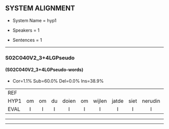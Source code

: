 
## SYSTEM ALIGNMENT

- System Name = hyp1

- Speakers = 1

- Sentences = 1

---

### S02C040V2_3+4LGPseudo

#### (S02C040V2_3+4LGPseudo-words)

- Cor=1.1%	Sub=60.0%	Del=0.0%	Ins=38.9%

|  |  |  |  |  |  |  |  |  |  |  |  |  |  |  |  |  |  |  |  |  |  |  |  |  |  |  |  |  |  |  |  |  |  |  |  |  |  |  |  |  |  |  |  |  |  |  |  |  |  |  |  |  |  |  |  |  |  |  |  |  |  |  |  |  |  |  |  |  |  |  |  |  |  |  |  |  |  |  |  |  |  |  |  |  |  |  |  |  |  |  |
|:--- |:---:|:---:|:---:|:---:|:---:|:---:|:---:|:---:|:---:|:---:|:---:|:---:|:---:|:---:|:---:|:---:|:---:|:---:|:---:|:---:|:---:|:---:|:---:|:---:|:---:|:---:|:---:|:---:|:---:|:---:|:---:|:---:|:---:|:---:|:---:|:---:|:---:|:---:|:---:|:---:|:---:|:---:|:---:|:---:|:---:|:---:|:---:|:---:|:---:|:---:|:---:|:---:|:---:|:---:|:---:|:---:|:---:|:---:|:---:|:---:|:---:|:---:|:---:|:---:|:---:|:---:|:---:|:---:|:---:|:---:|:---:|:---:|:---:|:---:|:---:|:---:|:---:|:---:|:---:|:---:|:---:|:---:|:---:|:---:|:---:|:---:|:---:|:---:|:---:|:---:|
| REF |  |  |  |  |  |  |  |  |  |  |  |  |  |  |  | * | ometuif | toejietsen | oonwijlen | jattesiet | nurudien | stoenydaas | deuveltek | juitonie | * | gevijdel | sidowaan | spekkeraai | * | wachteniek | verpierik | * | nappegreeuw | mantaroen | * | schielendaspen | * | crobeklunker | kabbestepen | verwarig |  |  |  |  |  |  |  |  |  |  |  |  |  |  |  |  |  |  |  |  | ooiebiekje | fandelig | jalekrewen | * | smoralij | * | * | zeekvlachine | kanaroe | * | * | toineetlijgen | * | * | meitsegrok | kantelogsten | ondermind | choporatie | * | zennebral | ijraspangen | blottenduuf | girdofhaalder | tobbermoeit | poentalschouden | havedil | verbrakkertje | gerauwejaak | * | hapeneren |
| HYP1 | om | om | du | doien | om | wijlen | jatde | siet | nerudin | stun | ja | das | de | vul | tek | ju | toni | gee | geide | toen | sbe | wa | te | niet | verpirik | na | busschreeuw | man | taon | seel | scgeel | en | daspen | u | gro | de | ar | knbes | doepen | verwarig | o | jbea | van | delig | janereen | smo | smorale | ceum | vula | vla | i | cunaro | tot | tne | te | lgam | mijde | jo | rok | kwamdog | stun | om | daar | mee | daan | go | poraki | inbra | bal | é | ras | pa | gen | lo | t | dis | girdofhelder | duer | untl | dn | ha | u | deel | g | ge | a | jak | h | a | eeren |
| EVAL | I | I | I | I | I | I | I | I | I | I | I | I | I | I | I | S | S | S | S | S | S | S | S | S | S | S | S | S | S | S | S | S | S | S | S | S | S | S | S |  | I | I | I | I | I | I | I | I | I | I | I | I | I | I | I | I | I | I | I | I | S | S | S | S | S | S | S | S | S | S | S | S | S | S | S | S | S | S | S | S | S | S | S | S | S | S | S | S | S | S |
---

---
